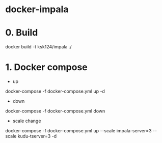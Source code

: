 # docker-impala

# 0. Build
docker build -t ksk124/impala ./

# 1. Docker compose

- up

docker-compose -f docker-compose.yml up -d

- down

docker-compose -f docker-compose.yml down

- scale change

docker-compose -f docker-compose.yml up --scale impala-server=3 --scale kudu-tserver=3 -d
